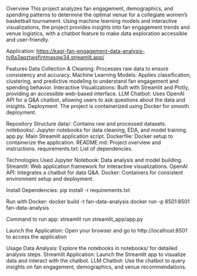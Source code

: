 Overview
This project analyzes fan engagement, demographics, and spending patterns to determine the optimal venue for a collegiate women’s basketball tournament. Using machine learning models and interactive visualizations, the project provides insights into fan engagement trends and venue logistics, with a chatbot feature to make data exploration accessible and user-friendly.

Application: https://kagr-fan-engagement-data-analysis-tv8a3aqztwsfjntmasqw34.streamlit.app/

Features
Data Collection & Cleaning: Processes raw data to ensure consistency and accuracy.
Machine Learning Models: Applies classification, clustering, and predictive modeling to understand fan engagement and spending behavior.
Interactive Visualizations: Built with Streamlit and Plotly, providing an accessible web-based interface.
LLM Chatbot: Uses OpenAI API for a Q&A chatbot, allowing users to ask questions about the data and insights.
Deployment: The project is containerized using Docker for smooth deployment.

Repository Structure
data/: Contains raw and processed datasets.
notebooks/: Jupyter notebooks for data cleaning, EDA, and model training.
app.py: Main Streamlit application script.
Dockerfile: Docker setup to containerize the application.
README.md: Project overview and instructions.
requirements.txt: List of dependencies.

Technologies Used
Jupyter Notebook: Data analysis and model building.
Streamlit: Web application framework for interactive visualizations.
OpenAI API: Integrates a chatbot for data Q&A.
Docker: Containers for consistent environment setup and deployment.

Install Dependencies:
pip install -r requirements.txt

Run with Docker:
docker build -t fan-data-analysis
docker run -p 8501:8501 fan-data-analysis

Command to run app:
streamlit run streamlit_app/app.py

Launch the Application:
Open your browser and go to http://localhost:8501 to access the application

Usage
Data Analysis: Explore the notebooks in notebooks/ for detailed analysis steps.
Streamlit Application: Launch the Streamlit app to visualize data and interact with the chatbot.
LLM Chatbot: Use the chatbot to query insights on fan engagement, demographics, and venue recommendations.
